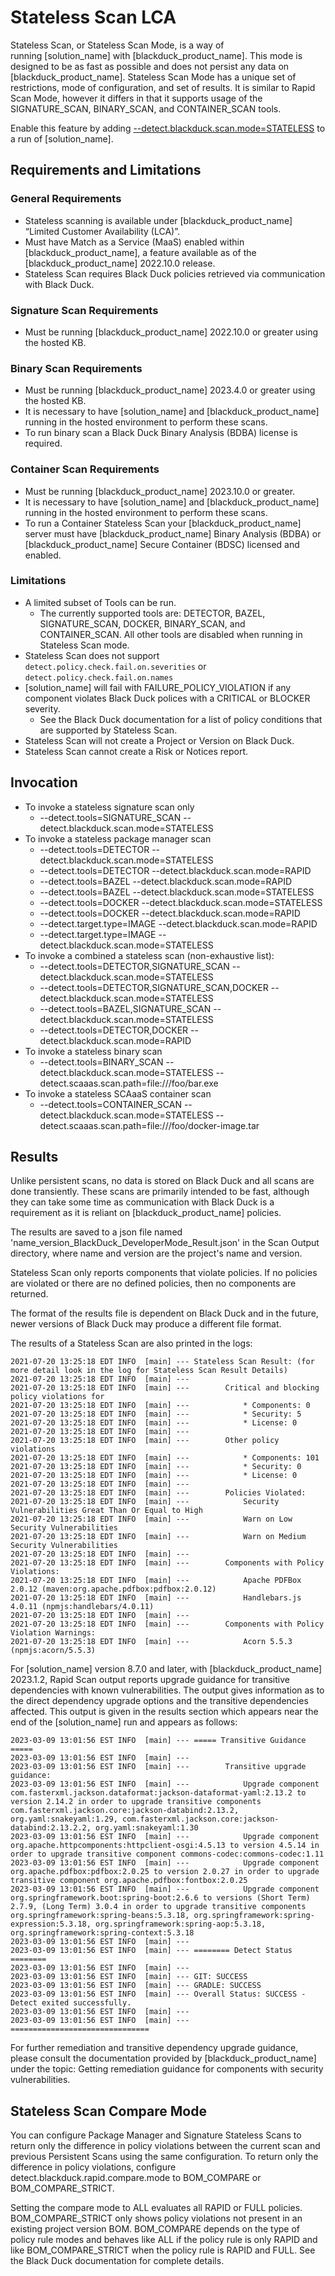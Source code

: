 # Stateless Scan LCA

Stateless Scan, or Stateless Scan Mode, is a way of running [solution_name] with [blackduck_product_name]. This mode is designed to be as fast as possible and does not persist any data on [blackduck_product_name]. Stateless Scan Mode has a unique set of restrictions, mode of configuration, and set of results.  It is similar to Rapid Scan Mode, however it differs in that it supports usage of the SIGNATURE_SCAN, BINARY_SCAN, and CONTAINER_SCAN tools.

Enable this feature by adding [--detect.blackduck.scan.mode=STATELESS](../properties/configuration/blackduck-server.md#detect-scan-mode-advanced) to a run of [solution_name].

## Requirements and Limitations

### General Requirements
 * Stateless scanning is available under [blackduck_product_name] “Limited Customer Availability (LCA)”.
 * Must have Match as a Service (MaaS) enabled within [blackduck_product_name], a feature available as of the [blackduck_product_name] 2022.10.0 release.
 * Stateless Scan requires Black Duck policies retrieved via communication with Black Duck. 

### Signature Scan Requirements
 * Must be running [blackduck_product_name] 2022.10.0 or greater using the hosted KB.
 
### Binary Scan Requirements
 * Must be running [blackduck_product_name] 2023.4.0 or greater using the hosted KB.
 * It is necessary to have [solution_name] and [blackduck_product_name] running in the hosted environment to perform these scans. 
 * To run binary scan a Black Duck Binary Analysis (BDBA) license is required.
 
 ### Container Scan Requirements
 * Must be running [blackduck_product_name] 2023.10.0 or greater.
 * It is necessary to have [solution_name] and [blackduck_product_name] running in the hosted environment to perform these scans. 
 * To run a Container Stateless Scan your [blackduck_product_name] server must have [blackduck_product_name] Binary Analysis (BDBA) or [blackduck_product_name] Secure Container (BDSC) licensed and enabled.
 
### Limitations
 * A limited subset of Tools can be run.
    * The currently supported tools are: DETECTOR, BAZEL, SIGNATURE_SCAN, DOCKER, BINARY_SCAN, and CONTAINER_SCAN. All other tools are disabled when running in Stateless Scan mode.
 * Stateless Scan does not support ```detect.policy.check.fail.on.severities``` or ```detect.policy.check.fail.on.names```
 * [solution_name] will fail with FAILURE_POLICY_VIOLATION if any component violates Black Duck polices with a CRITICAL or BLOCKER severity. 
    * See the Black Duck documentation for a list of policy conditions that are supported by Stateless Scan. 
 * Stateless Scan will not create a Project or Version on Black Duck.
 * Stateless Scan cannot create a Risk or Notices report.
 
## Invocation
 * To invoke a stateless signature scan only
    * --detect.tools=SIGNATURE_SCAN --detect.blackduck.scan.mode=STATELESS
 * To invoke a stateless package manager scan
    * --detect.tools=DETECTOR --detect.blackduck.scan.mode=STATELESS
    * --detect.tools=DETECTOR --detect.blackduck.scan.mode=RAPID
    * --detect.tools=BAZEL --detect.blackduck.scan.mode=RAPID
    * --detect.tools=BAZEL --detect.blackduck.scan.mode=STATELESS
    * --detect.tools=DOCKER --detect.blackduck.scan.mode=STATELESS
    * --detect.tools=DOCKER --detect.blackduck.scan.mode=RAPID
    * --detect.target.type=IMAGE --detect.blackduck.scan.mode=RAPID
    * --detect.target.type=IMAGE --detect.blackduck.scan.mode=STATELESS
 * To invoke a combined a stateless scan (non-exhaustive list):
    * --detect.tools=DETECTOR,SIGNATURE_SCAN --detect.blackduck.scan.mode=STATELESS
    * --detect.tools=DETECTOR,SIGNATURE_SCAN,DOCKER --detect.blackduck.scan.mode=STATELESS
    * --detect.tools=BAZEL,SIGNATURE_SCAN --detect.blackduck.scan.mode=STATELESS
    * --detect.tools=DETECTOR,DOCKER --detect.blackduck.scan.mode=RAPID
 * To invoke a stateless binary scan
    * --detect.tools=BINARY_SCAN --detect.blackduck.scan.mode=STATELESS --detect.scaaas.scan.path=file:///foo/bar.exe
 * To invoke a stateless SCAaaS container scan
    * --detect.tools=CONTAINER_SCAN --detect.blackduck.scan.mode=STATELESS --detect.scaaas.scan.path=file:///foo/docker-image.tar

## Results

Unlike persistent scans, no data is stored on Black Duck and all scans are done transiently. These scans are primarily intended to be fast, although they can take some time as communication with Black Duck is a requirement as it is reliant on [blackduck_product_name] policies.

The results are saved to a json file named 'name_version_BlackDuck_DeveloperMode_Result.json' in the Scan Output directory, where name and version are the project's name and version.

Stateless Scan only reports components that violate policies. If no policies are violated or there are no defined policies, then no components are returned.   

<note type="note">
The format of the results file is dependent on Black Duck and in the future, newer versions of Black Duck may produce a different file format.</note>

The results of a Stateless Scan are also printed in the logs:
```
2021-07-20 13:25:18 EDT INFO  [main] --- Stateless Scan Result: (for more detail look in the log for Stateless Scan Result Details)
2021-07-20 13:25:18 EDT INFO  [main] ---
2021-07-20 13:25:18 EDT INFO  [main] --- 		Critical and blocking policy violations for
2021-07-20 13:25:18 EDT INFO  [main] --- 			* Components: 0
2021-07-20 13:25:18 EDT INFO  [main] --- 			* Security: 5
2021-07-20 13:25:18 EDT INFO  [main] --- 			* License: 0
2021-07-20 13:25:18 EDT INFO  [main] ---
2021-07-20 13:25:18 EDT INFO  [main] --- 		Other policy violations
2021-07-20 13:25:18 EDT INFO  [main] --- 			* Components: 101
2021-07-20 13:25:18 EDT INFO  [main] --- 			* Security: 0
2021-07-20 13:25:18 EDT INFO  [main] --- 			* License: 0
2021-07-20 13:25:18 EDT INFO  [main] ---
2021-07-20 13:25:18 EDT INFO  [main] --- 		Policies Violated:
2021-07-20 13:25:18 EDT INFO  [main] --- 			Security Vulnerabilities Great Than Or Equal to High
2021-07-20 13:25:18 EDT INFO  [main] --- 			Warn on Low Security Vulnerabilities
2021-07-20 13:25:18 EDT INFO  [main] --- 			Warn on Medium Security Vulnerabilities
2021-07-20 13:25:18 EDT INFO  [main] ---
2021-07-20 13:25:18 EDT INFO  [main] --- 		Components with Policy Violations:
2021-07-20 13:25:18 EDT INFO  [main] --- 			Apache PDFBox 2.0.12 (maven:org.apache.pdfbox:pdfbox:2.0.12)
2021-07-20 13:25:18 EDT INFO  [main] --- 			Handlebars.js 4.0.11 (npmjs:handlebars/4.0.11)
2021-07-20 13:25:18 EDT INFO  [main] ---
2021-07-20 13:25:18 EDT INFO  [main] --- 		Components with Policy Violation Warnings:
2021-07-20 13:25:18 EDT INFO  [main] --- 			Acorn 5.5.3 (npmjs:acorn/5.5.3)
```
For [solution_name] version 8.7.0 and later, with [blackduck_product_name] 2023.1.2, Rapid Scan output reports upgrade guidance for transitive dependencies with known vulnerabilities. The output gives information as to the direct dependency upgrade options and the transitive dependencies affected. This output is given in the results section which appears near the end of the [solution_name] run and appears as follows:
```
2023-03-09 13:01:56 EST INFO  [main] --- ===== Transitive Guidance =====
2023-03-09 13:01:56 EST INFO  [main] --- 
2023-03-09 13:01:56 EST INFO  [main] ---        Transitive upgrade guidance:
2023-03-09 13:01:56 EST INFO  [main] ---            Upgrade component com.fasterxml.jackson.dataformat:jackson-dataformat-yaml:2.13.2 to version 2.14.2 in order to upgrade transitive components com.fasterxml.jackson.core:jackson-databind:2.13.2, org.yaml:snakeyaml:1.29, com.fasterxml.jackson.core:jackson-databind:2.13.2.2, org.yaml:snakeyaml:1.30
2023-03-09 13:01:56 EST INFO  [main] ---            Upgrade component org.apache.httpcomponents:httpclient-osgi:4.5.13 to version 4.5.14 in order to upgrade transitive component commons-codec:commons-codec:1.11
2023-03-09 13:01:56 EST INFO  [main] ---            Upgrade component org.apache.pdfbox:pdfbox:2.0.25 to version 2.0.27 in order to upgrade transitive component org.apache.pdfbox:fontbox:2.0.25
2023-03-09 13:01:56 EST INFO  [main] ---            Upgrade component org.springframework.boot:spring-boot:2.6.6 to versions (Short Term) 2.7.9, (Long Term) 3.0.4 in order to upgrade transitive components org.springframework:spring-beans:5.3.18, org.springframework:spring-expression:5.3.18, org.springframework:spring-aop:5.3.18, org.springframework:spring-context:5.3.18
2023-03-09 13:01:56 EST INFO  [main] --- 
2023-03-09 13:01:56 EST INFO  [main] --- ======== Detect Status ========
2023-03-09 13:01:56 EST INFO  [main] --- 
2023-03-09 13:01:56 EST INFO  [main] --- GIT: SUCCESS
2023-03-09 13:01:56 EST INFO  [main] --- GRADLE: SUCCESS
2023-03-09 13:01:56 EST INFO  [main] --- Overall Status: SUCCESS - Detect exited successfully.
2023-03-09 13:01:56 EST INFO  [main] --- 
2023-03-09 13:01:56 EST INFO  [main] --- ===============================
```

For further remediation and transitive dependency upgrade guidance, please consult the documentation provided by [blackduck_product_name] under the topic:
<xref href="RiskGuidance.dita" scope="peer">Getting remediation guidance for components with security vulnerabilities.
<data name="facets" value="pubname=bd-hub"/>

## Stateless Scan Compare Mode

You can configure Package Manager and Signature Stateless Scans to return only the difference in policy violations between the current scan and previous Persistent Scans using the same configuration. To return only the difference in policy violations, configure detect.blackduck.rapid.compare.mode to BOM_COMPARE or BOM_COMPARE_STRICT.

Setting the compare mode to ALL evaluates all RAPID or FULL policies. BOM_COMPARE_STRICT only shows policy violations not present in an existing project version BOM. BOM_COMPARE depends on the type of policy rule modes and behaves like ALL if the policy rule is only RAPID and like BOM_COMPARE_STRICT when the policy rule is RAPID and FULL. See the Black Duck documentation for complete details.
